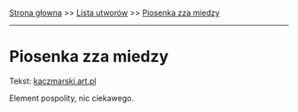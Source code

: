 [Strona głowna](../index.md) >> [Lista utworów](../list.md) >> [Piosenka zza miedzy](428.md)

---

# Piosenka zza miedzy

Tekst: [kaczmarski.art.pl](https://www.kaczmarski.art.pl/tworczosc/wiersze/piosenka-zza-miedzy/)

Element pospolity, nic ciekawego.